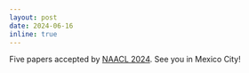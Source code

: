 ```yaml
---
layout: post
date: 2024-06-16
inline: true
---
```


Five papers accepted by [NAACL 2024](https://2024.naacl.org/). See you in Mexico City!
